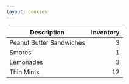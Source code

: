 ```yaml
---
layout: cookies
---
```


| Description              |  Inventory |
| -------------------------| ---------: |
| Peanut Butter Sandwiches |          3 |
| Smores                   |          1 |
| Lemonades                |          3 |
| Thin Mints               |         12 |
